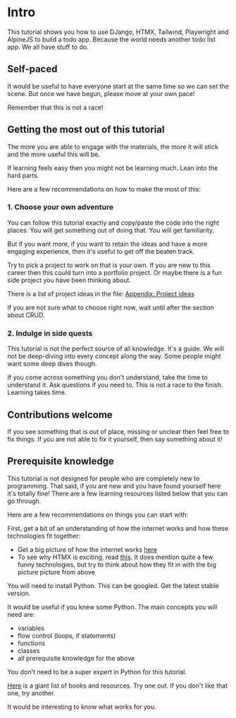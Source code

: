 # Intro 

This tutorial shows you how to use DJango, HTMX, Tailwind, Playwright and AlpineJS to build a todo app. Because the world needs another todo list app. We all have stuff to do.

## Self-paced 

It would be useful to have everyone start at the same time so we can set the scene. But once we have begun, please move at your own pace! 

Remember that this is not a race! 

## Getting the most out of this tutorial

The more you are able to engage with the materials, the more it will stick and the more useful this will be.

If learning feels easy then you might not be learning much. Lean into the hard parts. 

Here are a few recommendations on how to make the most of this:

### 1. Choose your own adventure

You can follow this tutorial exactly and copy/paste the code into the right places. You will get something out of doing that. You will get familiarity.

But if you want more, if you want to retain the ideas and have a more engaging experience, then it's useful to get off the beaten track.

Try to pick a project to work on that is your own. If you are new to this career then this could turn into a portfolio project. Or maybe there is a fun side project you have been thinking about. 

There is a list of project ideas in the file: [Appendix: Project ideas](./Appendix:%20Project%20ideas.md) 

If you are not sure what to choose right now, wait until after the section about CRUD.

### 2. Indulge in side quests 

This tutorial is not the perfect source of all knowledge. It's a guide. We will not be deep-diving into every concept along the way. Some people might want some deep dives though.

If you come across something you don't understand, take the time to understand it. Ask questions if you need to. This is not a race to the finish. Learning takes time.

## Contributions welcome

If you see something that is out of place, missing or unclear then feel free to fix things. If you are not able to fix it yourself, then say something about it!

## Prerequisite knowledge 

This tutorial is not designed for people who are completely new to programming. That said, if you are new and you have found yourself here it's totally fine! There are a few learning resources listed below that you can go through. 

Here are a few recommendations on things you can start with:

First, get a bit of an understanding of how the internet works and how these technologies fit together: 

- Get a big picture of how the internet works [here](https://www.sheenaoc.com/articles/2024-06-22-anatomy-of-a-web-app-00-toc)
- To see why HTMX is exciting, read [this](https://www.sheenaoc.com/articles/2024-06-30-htmx). It does mention quite a few funny technologies, but try to think about how they fit in with the big picture picture from above

You will need to install Python. This can be googled. Get the latest stable version.

It would be useful if you knew some Python. The main concepts you will need are:

- variables
- flow control (loops, if statements)
- functions
- classes 
- all prerequisite knowledge for the above 

You don't need to be a super expert in Python for this tutorial.

[Here](https://www.reddit.com/r/learnpython/wiki/books/) is a giant list of books and resources. Try one out. If you don't like that one, try another. 

It would be interesting to know what works for you. 
